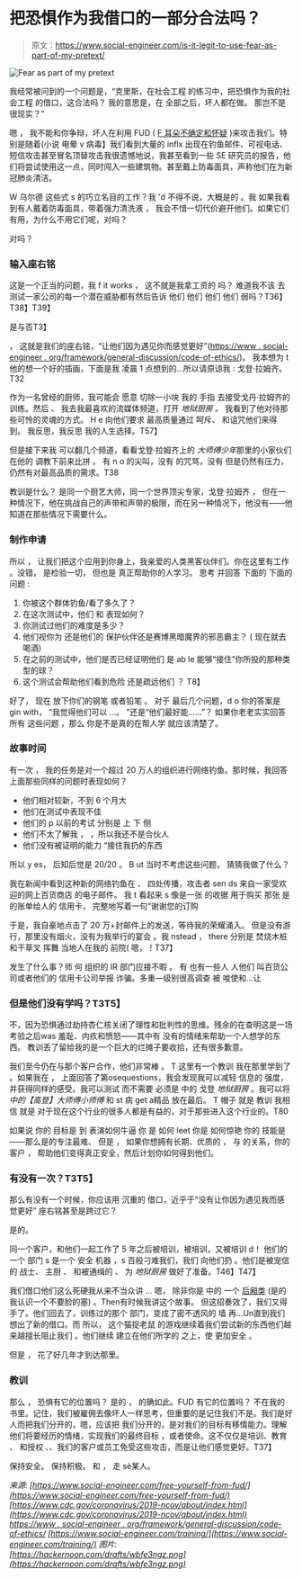 # 把恐惧作为我借口的一部分合法吗？

> 原文：<https://www.social-engineer.com/is-it-legit-to-use-fear-as-part-of-my-pretext/>

![Fear as part of my pretext](img/0427364ed1e7d7b617b9ddcd7b4a0498.png)

我经常被问到的一个问题是，“克里斯，在社会工程 的练习中，把恐惧作为我的社会工程 的借口，这合法吗？ 我的意思是，在 全部之后，坏人都在做。 那岂不是很现实？”

嗯 ， 我不能和你争辩，坏人在利用 FUD ( [F 耳朵不确定和怀疑](https://www.social-engineer.com/free-yourself-from-fud/) )来攻击我们。特别是随着[](https://www.cdc.gov/coronavirus/2019-ncov/about/index.html)(小说 电晕 v 病毒】我们看到大量的 inflx 出现在钓鱼邮件、可视电话、短信攻击甚至冒名顶替攻击我很遗憾地说，我甚至看到一些 SE 研究员的报告，他们将尝试使用这一点，同时闯入一些建筑物。甚至戴上防毒面具，声称他们在为新冠肺炎清洁。

W 乌尔德 这些式 s 的巧立名目的工作？我 'd 不得不说，大概是的 。我 如果我看到有人戴着防毒面具，带着强力清洗液 ， 我会不惜一切代价避开他们。如果它们有用，为什么不用它们呢，对吗？

对吗？

### 输入座右铭

这是一个正当的问题，我 f it works ， 这不就是我拿工资的 吗？ 难道我不该 去测试一家公司的每一个潜在威胁都有然后告诉 他们 他们 他们 他们 弱吗？T36】T38】T39】

是与否T3】

， 这就是我们的座右铭，“让他们因为遇见你而感觉更好”([https://www . social-engineer . org/framework/general-discussion/code-of-ethics/](https://www.social-engineer.org/framework/general-discussion/social-engineering-code-of-ethics/))。 我本想为 t 他的想一个好的插画，下面是我 凌晨 1 点想到的…所以请原谅我 : 戈登·拉姆齐。T32

作为一名曾经的厨师，我可能会 愿意 切除一小块 我的 手指 去接受戈丹·拉姆齐的 训练。然后 、 我去我最喜欢的流媒体频道，打开 *地狱厨房* *。* 我看到了他对待那些可怜的灵魂的方式。 H e 向他们要求 最高质量通过 呵斥、 和诅咒他们来得到。 我反思，我反思 我的人生选择。T57】

但是接下来我 可以翻几个频道，看看戈登·拉姆齐上的 *大师傅少年*那里的小家伙们在他的 调教下前来比拼 。 有 n o 的尖叫，没有 的咒骂，没有 但是仍然有压力，仍然有对最高品质的需求。T38

教训是什么？ 是同一个厨艺大师，同一个世界顶尖专家，戈登·拉姆齐 ， 但在一种情况下，他在挑战自己的声带和声带的极限，而在另一种情况下，他没有——他知道在那些情况下需要什么。

### **制作申请**

所以 ， 让我们把这个应用到你身上，我亲爱的人类黑客伙伴们。你在这里有工作 。没错， 是检验一切， 但也是 真正帮助你的人学习。 思考 并回答 下面的 下面的 问题 :

1.  你被这个群体钓鱼/看了多久了？
2.  在这次测试中，他们 和 表现如何？
3.  你测试过他们的难度是多少？
4.  他们视你为 还是他们的 保护伙伴还是赛博黑暗魔界的邪恶霸主？ ( 现在就去喝酒)
5.  在之前的测试中，他们是否已经证明他们 是 ab le 能够“接住”你所投的那种类型的球？
6.  这个测试会帮助他们看到危险 还是疏远他们 ？ T8】

好了， 现在 放下你们的钢笔 或者铅笔 。 对于 最后几个问题，d o 你的答案是 gin with， “我觉得他们可以 …。 ”还是“他们最好能……”？ 如果你老老实实回答 所有 这些问题 ，那么 你是不是真的在帮人学 就应该清楚了。

### **故事时间**

有一次 ， 我的任务是对一个超过 20 万人的组织进行网络钓鱼。那时候，我回答上面那些同样的问题时表现如何？

*   他们相对较新，不到 6 个月大
*   他们在测试中表现不佳
*   他们的 p 以前的考试 分别是 上 下 侧
*   他们不太了解我 ， ，所以我还不是合伙人
*   他们没有被证明的能力 “接住我扔的东西

所以 y es， 后知后觉是 20/20 。 B ut 当时不考虑这些问题， 猜猜我做了什么？

我在新闻中看到这种新的网络钓鱼在 、 四处传播，攻击者 sen ds 来自一家受欢迎的网上百货商店 的电子邮件。 我 t 看起来 s 像是一张 的收据 用于购买 那张 是 的账单给人的 信用卡， 完整地写着一句“谢谢您的订购

于是，我自豪地点击了 20 万+封邮件上的发送，等待我的荣耀涌入。 但是没有游行，那里没有烟火，没有为我举行的宴会 。我 nstead ， there 分别是 焚烧木桩和干草叉 挥舞 当地人在我的 前院( 嗯，！T37】

发生了什么事？师 何 组织的 IR 部门应接不暇 。 有 也有一些人 人他们 叫百货公司或者他们的 信用卡公司举报 诈骗。多重—级别很高调查 被 唆使和…让

### **但是他们没有学吗？T3T5】**

不，因为恐惧通过劫持杏仁核关闭了理性和批判性的思维。残余的在查明这是一场考验之后was 羞耻、内疚和愤怒——其中有 没有的情绪来帮助一个人想学的东西。 教训丢了留给我的是一个巨大的烂摊子要收拾，还有很多歉意。

我们至今仍在与那个客户合作，他们非常棒 。 T 这里有一个教训 我在那里学到了 。如果我在 ， 上面回答了第osequestions，我会发现我可以减轻 信息的 强度，并获得同样的感受。我可以测试 而不需要 必须是 中的 戈登 *地狱厨房* 。我可以将*中的【高登】大师傅小师傅* 和 st 病 get a精品 放在最后。 T 帽子 就是 教训 我相信 就是 对于现在这个行业的很多人都是有益的，对于那些进入这个行业的。T80

如果说 你的 目标是 到 表演如何牛逼 你 是 如何 leet 你是 如何惊艳 你的 技能是——那么是的专注最难、 但是 ， 如果你想拥有长期、优质的 ， 与 的关系，你的 客户 ， 帮助他们变得真正安全，然后计划你如何得到他们。

### **有没有一次？T3T5】**

那么有没有一个时候，你应该用 沉重的 借口，近乎于“没有让你因为遇见我而感觉更好” 座右铭甚至是跨过它？

是的。

同一个客户，和他们一起工作了 5 年之后被培训，被培训，又被培训 d！ 他们的一个 部门 s 是一个 安全 机器 ，s 百般刁难我们，我们 向他们扔 。他们是被宠信的 战士、 主厨 、 和被通缉的 、 为 *地狱厨房* 做好了准备。T46】T47】

我们借口他们这么死硬我从来不当众讲 … 嗯， 除非你是 中的 一个 [后厢类](https://www.social-engineer.com/training/) (是的我认识一个不要脸的塞) 。Then有时候我讲这个故事。 但这招奏效了，我们又得手了。他们回去了，训练过的那个 部门，变成了密不透风的 墙 再…Un直到我们想出了新的借口。而 所以， 这个猫捉老鼠 的游戏继续着我们尝试新的东西他们越来越擅长阻止我们 。他们继续 建立在他们所学的 之上，使 更加安全 。

但是 ， 花了好几年才到达那里。

### **教训**

那么 ， 恐惧有它的位置吗？ 是的 ， 的确如此。FUD 有它的位置吗？ 不在我的书里。记住，我们被雇佣去像坏人一样思考，但重要的是记住我们不是。我们是好人而把我们分开的，嗯，应该把 我们分开的，是对我们的目标有移情能力。理解他们将要经历的情绪，实现我们的最终目标 ，或者使命。这不仅仅是培训、教育 、 和授权 、、我们的客户或员工免受这些攻击，而是让他们感觉更好。T37】

保持安全。 保持积极。 和 ， 走 sè某人。

*来源:*  *[https://www.social-engineer.com/free-yourself-from-fud/](https://www.social-engineer.com/free-yourself-from-fud/)
[https://www.cdc.gov/coronavirus/2019-ncov/about/index.html](https://www.cdc.gov/coronavirus/2019-ncov/about/index.html)
[https://www . social-engineer . org/framework/general-discussion/code-of-ethics/](https://www.social-engineer.org/framework/general-discussion/code-of-ethics/)
[https://www.social-engineer.com/training/](https://www.social-engineer.com/training/) 图片:[https://hackernoon.com/drafts/wbfe3ngz.png](https://hackernoon.com/drafts/wbfe3ngz.png)*